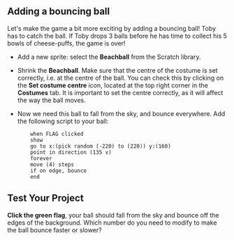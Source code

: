 ## Adding a bouncing ball

Let's make the game a bit more exciting by adding a bouncing ball!
Toby has to catch the ball. If Toby drops 3 balls before he has time to collect his 5 bowls of cheese-puffs, the game is over!



+ Add a new sprite: select the **Beachball** from the Scratch library.

+ Shrink the **Beachball**. Make sure that the centre of the costume is set correctly, i.e. at the centre of the ball. You can check this by clicking on the **Set costume centre** icon, located at the top right corner in the **Costumes** tab. It is important to set the centre correctly, as it will affect the way the ball moves.

+ Now we need this ball to fall from the sky, and bounce everywhere. Add the following script to your ball:

	```blocks
		when FLAG clicked  
		show
		go to x:(pick random (-220) to (220)) y:(160)
		point in direction (135 v)
		forever
		move (4) steps
		if on edge, bounce
		end
	```

## Test Your Project

__Click the green flag__, your ball should fall from the sky and bounce off the edges of the background. Which number do you need to modify to make the ball bounce faster or slower?




